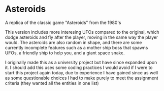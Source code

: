 # Asteroids

A replica of the classic game "Asteroids" from the 1980's

This version includes more interesing UFOs compared to the original, which dodge asteroids and fly after the player, moving in the same way the player would. 
The asteroids are also random in shape, and there are some currently incomplete features such as a mother ship boss that spawns UFOs, a friendly ship to help you, and a giant space snake.



I originally made this as a university project but have since expanded upon it. 
I should add this uses some coding practices I would avoid if I were to start this project again today, due to experience I have gained since as well as some questionable choices I had to make purely to meet the assignment criteria (they wanted all the entities in one list)
